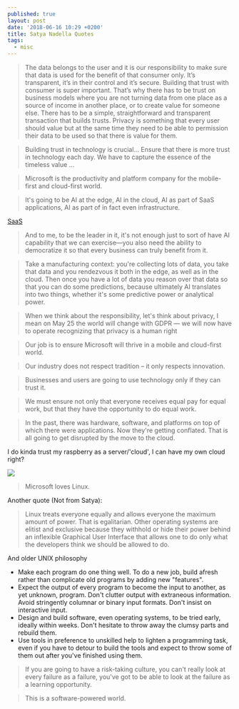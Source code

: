 ```yaml
---
published: true
layout: post
date: '2018-06-16 10:29 +0200'
title: Satya Nadella Quotes
tags:
  - misc
---
```

> The data belongs to the user and it is our responsibility to make sure that data is used for the benefit of that consumer only. It’s transparent, it’s in their control and it’s secure. Building that trust with consumer is super important. That’s why there has to be trust on business models where you are not turning data from one place as a source of income in another place, or to create value for someone else. There has to be a simple, straightforward and transparent transaction that builds trusts. Privacy is something that every user should value but at the same time they need to be able to permission their data to be used so that there is value for them.

> Building trust in technology is crucial... Ensure that there is more trust in technology each day. We have to capture the essence of the timeless value ...

> Microsoft is the productivity and platform company for the mobile-first and cloud-first world.

> It's going to be AI at the edge, AI in the cloud, AI as part of SaaS applications, AI as part of in fact even infrastructure.

[SaaS](https://en.wikipedia.org/wiki/Software_as_a_service)

> And to me, to be the leader in it, it's not enough just to sort of have AI capability that we can exercise—you also need the ability to democratize it so that every business can truly benefit from it.

> Take a manufacturing context: you're collecting lots of data, you take that data and you rendezvous it both in the edge, as well as in the cloud. Then once you have a lot of data you reason over that data so that you can do some predictions, because ultimately AI translates into two things, whether it's some predictive power or analytical power.

> When we think about the responsibility, let's think about privacy, I mean on May 25 the world will change with GDPR — we will now have to operate recognizing that privacy is a human right

> Our job is to ensure Microsoft will thrive in a mobile and cloud-first world.

> Our industry does not respect tradition – it only respects innovation.

> Businesses and users are going to use technology only if they can trust it.

> We must ensure not only that everyone receives equal pay for equal work, but that they have the opportunity to do equal work.

> In the past, there was hardware, software, and platforms on top of which there were applications. Now they're getting conflated. That is all going to get disrupted by the move to the cloud.

I do kinda trust my raspberry as a server/'cloud', I can have my own cloud right?

![](https://www.raspberrypi.org/app/uploads/2015/08/raspberry-pi-logo.png)

> Microsoft loves Linux.

Another quote (Not from Satya):

> Linux treats everyone equally and allows everyone the maximum amount of power. That is egalitarian. Other operating systems are elitist and exclusive because they withhold or hide their power behind an inflexible Graphical User Interface that allows one to do only what the developers think we should be allowed to do.

And older UNIX philosophy

- Make each program do one thing well. To do a new job, build afresh rather than complicate old programs by adding new "features".
- Expect the output of every program to become the input to another, as yet unknown, program. Don't clutter output with extraneous information. Avoid stringently columnar or binary input formats. Don't insist on interactive input.
- Design and build software, even operating systems, to be tried early, ideally within weeks. Don't hesitate to throw away the clumsy parts and rebuild them.
- Use tools in preference to unskilled help to lighten a programming task, even if you have to detour to build the tools and expect to throw some of them out after you've finished using them.

> If you are going to have a risk-taking culture, you can't really look at every failure as a failure, you've got to be able to look at the failure as a learning opportunity.

> This is a software-powered world.
